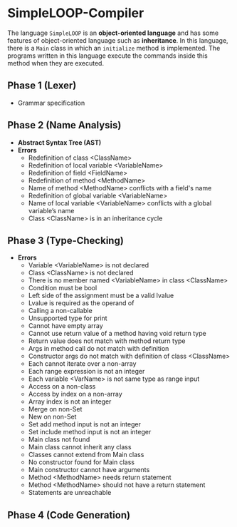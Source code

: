 # SimpleLOOP-Compiler

The language `SimpleLOOP` is an **object-oriented language** and has some features of object-oriented language such as **inheritance**. In this language, there is a `Main` class in which an `initialize` method is implemented. The programs written in this language execute the commands inside this method when they are executed.
## Phase 1 (Lexer)
* Grammar specification

## Phase 2 (Name Analysis)
* **Abstract Syntax Tree (AST)**
* **Errors**
  * Redefinition of class \<ClassName>
  * Redefinition of local variable \<VariableName>
  * Redefinition of field \<FieldName>
  * Redefinition of method \<MethodName>
  * Name of method \<MethodName> conflicts with a field's name
  * Redefinition of global variable \<VariableName>
  * Name of local variable \<VariableName> conflicts with a global variable’s name
  * Class \<ClassName> is in an inheritance cycle

## Phase 3 (Type-Checking)
* **Errors**
  * Variable \<VariableName> is not declared
  * Class \<ClassName> is not declared
  * There is no member named \<VariableName> in class \<ClassName>
  * Condition must be bool
  * Left side of the assignment must be a valid lvalue
  * Lvalue is required as the operand of <OperatorName>
  * Calling a non-callable
  * Unsupported type for print
  * Cannot have empty array
  * Cannot use return value of a method having void return type
  * Return value does not match with method return type
  * Args in method call do not match with definition
  * Constructor args do not match with definition of class \<ClassName>
  * Each cannot iterate over a non-array
  * Each range expression is not an integer
  * Each variable \<VarName> is not same type as range input
  * Access on a non-class
  * Access by index on a non-array
  * Array index is not an integer
  *  Merge on non-Set
  *  New on non-Set
  *  Set add method input is not an integer
  *  Set include method input is not an integer
  *  Main class not found
  *  Main class cannot inherit any class
  *  Classes cannot extend from Main class
  *  No constructor found for Main class
  *  Main constructor cannot have arguments
  *  Method \<MethodName> needs return statement
  *  Method \<MethodName> should not have a return statement
  *  Statements are unreachable

## Phase 4 (Code Generation)
